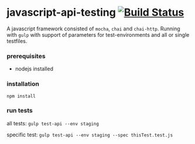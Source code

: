 # javascript-api-testing [![Build Status](https://travis-ci.org/sjansson/javascript-api-testing.png?branch=master)](https://travis-ci.org/sjansson/javascript-api-testing)

A javascript framework consisted of `mocha`, `chai` and `chai-http`. Running with `gulp` with support of parameters for test-environments and all or single testfiles.

### prerequisites
* nodejs installed

### installation
`npm install`

### run tests

all tests:
`gulp test-api --env staging`

specific test: 
`gulp test-api --env staging --spec thisTest.test.js`
